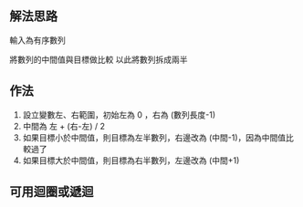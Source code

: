 ## 解法思路

輸入為有序數列

將數列的中間值與目標做比較
以此將數列拆成兩半

## 作法

1. 設立變數左、右範圍，初始左為 0 ，右為 (數列長度-1)
2. 中間為 左 + (右-左) / 2
3. 如果目標小於中間值，則目標為左半數列，右邊改為 (中間-1)，因為中間值比較過了
4. 如果目標大於中間值，則目標為右半數列，左邊改為 (中間+1)

## 可用迴圈或遞迴